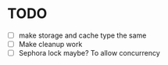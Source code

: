 # TODO
- [ ] make storage and cache type the same
- [ ] Make cleanup work
- [ ] Sephora lock maybe? To allow concurrency
